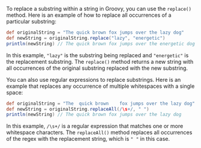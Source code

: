 To replace a substring within a string in Groovy, you can use the `replace()` method. Here is an example of how to replace all occurrences of a particular substring:

```groovy
def originalString = "The quick brown fox jumps over the lazy dog"
def newString = originalString.replace("lazy", "energetic")
println(newString) // The quick brown fox jumps over the energetic dog
```

In this example, `"lazy"` is the substring being replaced and `"energetic"` is the replacement substring. The `replace()` method returns a new string with all occurrences of the original substring replaced with the new substring.

You can also use regular expressions to replace substrings. Here is an example that replaces any occurrence of multiple whitespaces with a single space:

```groovy
def originalString = "The  quick brown    fox jumps over the lazy dog"
def newString = originalString.replaceAll(/\s+/, " ")
println(newString) // The quick brown fox jumps over the lazy dog
```

In this example, `/\s+/` is a regular expression that matches one or more whitespace characters. The `replaceAll()` method replaces all occurrences of the regex with the replacement string, which is `" "` in this case.